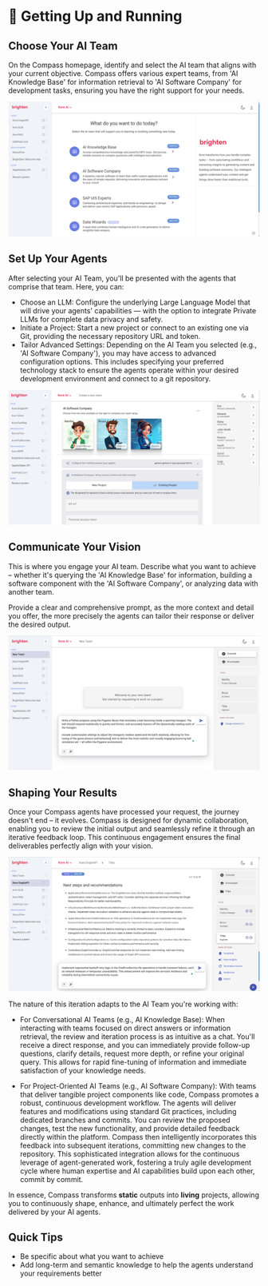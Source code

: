 # 🚀 Getting Up and Running

## **Choose Your AI Team**
On the Compass homepage, identify and select the AI team that aligns with your current objective. Compass offers various expert teams, from 'AI Knowledge Base' for information retrieval to 'AI Software Company' for development tasks, ensuring you have the right support for your needs.

![image.png](/getting_started/assets/agents.png)

## **Set Up Your Agents**
After selecting your AI Team, you'll be presented with the agents that comprise that team. Here, you can:
- Choose an LLM: Configure the underlying Large Language Model that will drive your agents' capabilities — with the option to integrate Private LLMs for complete data privacy and safety.
- Initiate a Project: Start a new project or connect to an existing one via Git, providing the necessary repository URL and token.
- Tailor Advanced Settings: Depending on the AI Team you selected (e.g., 'AI Software Company'), you may have access to advanced configuration options. This includes specifying your preferred technology stack to ensure the agents operate within your desired development environment and connect to a git repository.

![image.png](/getting_started/assets/quickstart.png)

## **Communicate Your Vision**
This is where you engage your AI team. Describe what you want to achieve – whether it's querying the 'AI Knowledge Base' for information, building a software component with the 'AI Software Company', or analyzing data with another team.

Provide a clear and comprehensive prompt, as the more context and detail you offer, the more precisely the agents can tailor their response or deliver the desired output.

![image.png](/getting_started/assets/human_requirement.png)

## **Shaping Your Results**
Once your Compass agents have processed your request, the journey doesn't end – it evolves. Compass is designed for dynamic collaboration, enabling you to review the initial output and seamlessly refine it through an iterative feedback loop. This continuous engagement ensures the final deliverables perfectly align with your vision.

![image.png](/getting_started/assets/iterate.png)

The nature of this iteration adapts to the AI Team you're working with:

- For Conversational AI Teams (e.g., AI Knowledge Base): When interacting with teams focused on direct answers or information retrieval, the review and iteration process is as intuitive as a chat. You'll receive a direct response, and you can immediately provide follow-up questions, clarify details, request more depth, or refine your original query. This allows for rapid fine-tuning of information and immediate satisfaction of your knowledge needs.

- For Project-Oriented AI Teams (e.g., AI Software Company): With teams that deliver tangible project components like code, Compass promotes a robust, continuous development workflow. The agents will deliver features and modifications using standard Git practices, including dedicated branches and commits. You can review the proposed changes, test the new functionality, and provide detailed feedback directly within the platform. Compass then intelligently incorporates this feedback into subsequent iterations, committing new changes to the repository. This sophisticated integration allows for the continuous leverage of agent-generated work, fostering a truly agile development cycle where human expertise and AI capabilities build upon each other, commit by commit.

In essence, Compass transforms **static** outputs into **living** projects, allowing you to continuously shape, enhance, and ultimately perfect the work delivered by your AI agents.


## Quick Tips

- Be specific about what you want to achieve
- Add long-term and semantic knowledge to help the agents understand your requirements better

